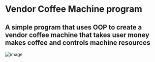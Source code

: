# Vendor Coffee Machine program

## A simple program that uses OOP to create a vendor coffee machine that takes user money makes coffee and controls machine resources

![image](https://github.com/giannisyp/Vendor_Coffee_Machine/assets/119696474/57a7a579-fc55-41bb-bde8-451301b7a8a3)
